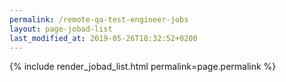 ```yaml
---
permalink: /remote-qa-test-engineer-jobs
layout: page-jobad-list
last_modified_at: 2019-05-26T18:32:52+0200
---
```

{% include render_jobad_list.html permalink=page.permalink %}

